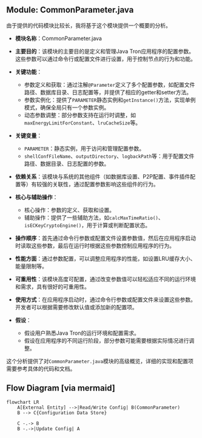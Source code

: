 ## Module: CommonParameter.java
由于提供的代码模块比较长，我将基于这个模块提供一个概要的分析。

- **模块名称**：CommonParameter.java

- **主要目的**：该模块的主要目的是定义和管理Java Tron应用程序的配置参数。这些参数可以通过命令行或配置文件进行设置，用于控制节点的行为和功能。

- **关键功能**：
  - 参数定义和获取：通过注解`@Parameter`定义了多个配置参数，如配置文件路径、数据库目录、日志配置等，并提供了相应的getter和setter方法。
  - 参数实例化：提供了`PARAMETER`静态实例和`getInstance()`方法，实现单例模式，确保全局只有一个参数实例。
  - 动态参数调整：部分参数支持在运行时调整，如`maxEnergyLimitForConstant`、`lruCacheSize`等。

- **关键变量**：
  - `PARAMETER`：静态实例，用于访问和管理配置参数。
  - `shellConfFileName`、`outputDirectory`、`logbackPath`等：用于配置文件路径、数据目录、日志配置的参数。

- **依赖关系**：该模块与系统的其他组件（如数据库设置、P2P配置、事件插件配置等）有较强的关联性，通过配置参数影响这些组件的行为。

- **核心与辅助操作**：
  - 核心操作：参数的定义、获取和设置。
  - 辅助操作：提供了一些辅助方法，如`calcMaxTimeRatio()`、`isECKeyCryptoEngine()`，用于计算或判断配置状态。

- **操作顺序**：首先通过命令行参数或配置文件设置参数值，然后在应用程序启动时读取这些参数，最后在运行时根据这些参数控制应用程序的行为。

- **性能方面**：通过参数配置，可以调整应用程序的性能，如设置LRU缓存大小、能量限制等。

- **可重用性**：该模块高度可配置，通过改变参数值可以轻松适应不同的运行环境和需求，具有很好的可重用性。

- **使用方式**：在应用程序启动时，通过命令行参数或配置文件来设置这些参数。开发者可以根据需要修改默认值或添加新的配置项。

- **假设**：
  - 假设用户熟悉Java Tron的运行环境和配置需求。
  - 假设在应用程序的不同运行阶段，部分参数可能需要根据实际情况进行调整。

这个分析提供了对`CommonParameter.java`模块的高级概览，详细的实现和配置项需要参考具体的代码和文档。
## Flow Diagram [via mermaid]
```mermaid
flowchart LR
    A[External Entity] -->|Read/Write Config| B(CommonParameter)
    B --> C{Configuration Data Store}

    C -.-> B
    B -.->|Update Config| A
```
